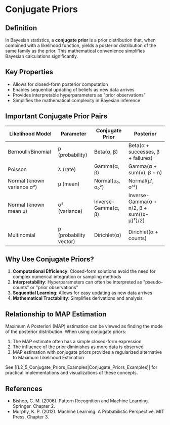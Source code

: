 # Conjugate Priors

## Definition

In Bayesian statistics, a **conjugate prior** is a prior distribution that, when combined with a likelihood function, yields a posterior distribution of the same family as the prior. This mathematical convenience simplifies Bayesian calculations significantly.

## Key Properties

- Allows for closed-form posterior computation
- Enables sequential updating of beliefs as new data arrives
- Provides interpretable hyperparameters as "prior observations"
- Simplifies the mathematical complexity in Bayesian inference

## Important Conjugate Prior Pairs

| Likelihood Model | Parameter | Conjugate Prior | Posterior |
|------------------|-----------|-----------------|-----------|
| Bernoulli/Binomial | p (probability) | Beta(α, β) | Beta(α + successes, β + failures) |
| Poisson | λ (rate) | Gamma(α, β) | Gamma(α + sum(x), β + n) |
| Normal (known variance σ²) | μ (mean) | Normal(μ₀, σ₀²) | Normal(μ', σ'²) |
| Normal (known mean μ) | σ² (variance) | Inverse-Gamma(α, β) | Inverse-Gamma(α + n/2, β + sum((x-μ)²)/2) |
| Multinomial | p (probability vector) | Dirichlet(α) | Dirichlet(α + counts) |

## Why Use Conjugate Priors?

1. **Computational Efficiency**: Closed-form solutions avoid the need for complex numerical integration or sampling methods
2. **Interpretability**: Hyperparameters can often be interpreted as "pseudo-counts" or "prior observations"
3. **Sequential Learning**: Allows for easy updating as new data arrives
4. **Mathematical Tractability**: Simplifies derivations and analysis

## Relationship to MAP Estimation

Maximum A Posteriori (MAP) estimation can be viewed as finding the mode of the posterior distribution. When using conjugate priors:

1. The MAP estimate often has a simple closed-form expression
2. The influence of the prior diminishes as more data is observed
3. MAP estimation with conjugate priors provides a regularized alternative to Maximum Likelihood Estimation

See [[L2_5_Conjugate_Priors_Examples|Conjugate_Priors_Examples]] for practical implementations and visualizations of these concepts.

## References

- Bishop, C. M. (2006). Pattern Recognition and Machine Learning. Springer. Chapter 2.
- Murphy, K. P. (2012). Machine Learning: A Probabilistic Perspective. MIT Press. Chapter 3. 